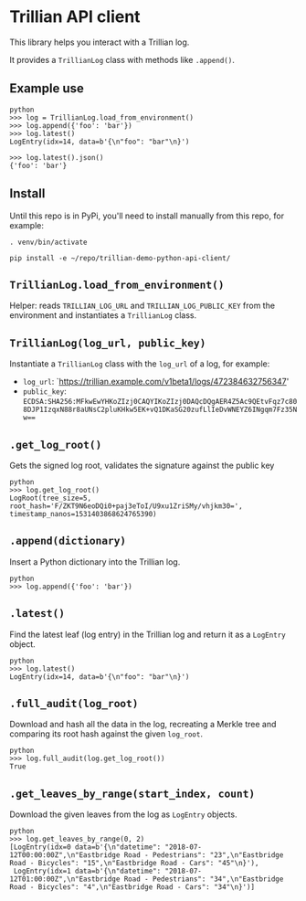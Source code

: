 # Trillian API client

This library helps you interact with a Trillian log.

It provides a `TrillianLog` class with methods like `.append()`.

## Example use

```
python
>>> log = TrillianLog.load_from_environment()
>>> log.append({'foo': 'bar'})
>>> log.latest()
LogEntry(idx=14, data=b'{\n"foo": "bar"\n}')

>>> log.latest().json()
{'foo': 'bar'}
```


## Install

Until this repo is in PyPi, you'll need to install manually from this repo, for example:

```
. venv/bin/activate

pip install -e ~/repo/trillian-demo-python-api-client/
```

## `TrillianLog.load_from_environment()`

Helper: reads `TRILLIAN_LOG_URL` and `TRILLIAN_LOG_PUBLIC_KEY` from the environment and
instantiates a `TrillianLog` class.

## `TrillianLog(log_url, public_key)`

Instantiate a `TrillianLog` class with the `log_url` of a log, for example:

- `log_url`: `https://trillian.example.com/v1beta1/logs/472384632756347'
- `public_key`: `ECDSA:SHA256:MFkwEwYHKoZIzj0CAQYIKoZIzj0DAQcDQgAER4Z5Ac9QEtvFqz7c808DJP1IzqxN88r8aUNsC2pluKHkw5EK+vQ1DKaSG20zufLlIeDvWNEYZ6INgqm7Fz35Nw==`

## `.get_log_root()`

Gets the signed log root, validates the signature against the public key

```
python
>>> log.get_log_root()
LogRoot(tree_size=5, root_hash='F/ZKT9N6eoDQi0+paj3eToI/U9xu1ZriSMy/vhjkm30=', timestamp_nanos=1531403868624765390)
```

## `.append(dictionary)`

Insert a Python dictionary into the Trillian log.


```
python
>>> log.append({'foo': 'bar'})
```

## `.latest()`

Find the latest leaf (log entry) in the Trillian log and return it as a `LogEntry` object.

```
python
>>> log.latest()
LogEntry(idx=14, data=b'{\n"foo": "bar"\n}')
```

## `.full_audit(log_root)`

Download and hash all the data in the log, recreating a Merkle tree and comparing its root hash against the given `log_root`.

```
python
>>> log.full_audit(log.get_log_root())
True
```

## `.get_leaves_by_range(start_index, count)`

Download the given leaves from the log as `LogEntry` objects.

```
python
>>> log.get_leaves_by_range(0, 2)
[LogEntry(idx=0 data=b'{\n"datetime": "2018-07-12T00:00:00Z",\n"Eastbridge Road - Pedestrians": "23",\n"Eastbridge Road - Bicycles": "15",\n"Eastbridge Road - Cars": "45"\n}'),
 LogEntry(idx=1 data=b'{\n"datetime": "2018-07-12T01:00:00Z",\n"Eastbridge Road - Pedestrians": "34",\n"Eastbridge Road - Bicycles": "4",\n"Eastbridge Road - Cars": "34"\n}')]
```
